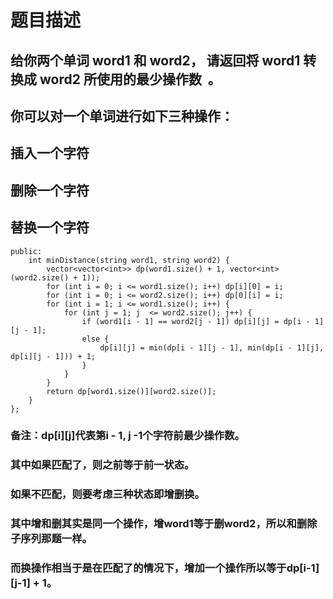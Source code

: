 # 题目描述
## 给你两个单词 word1 和 word2， 请返回将 word1 转换成 word2 所使用的最少操作数  。
## 你可以对一个单词进行如下三种操作：
## 插入一个字符
## 删除一个字符
## 替换一个字符
```class Solution {
public:
    int minDistance(string word1, string word2) {
        vector<vector<int>> dp(word1.size() + 1, vector<int>(word2.size() + 1));
        for (int i = 0; i <= word1.size(); i++) dp[i][0] = i;
        for (int i = 0; i <= word2.size(); i++) dp[0][i] = i;
        for (int i = 1; i <= word1.size(); i++) {
            for (int j = 1; j  <= word2.size(); j++) {
                if (word1[i - 1] == word2[j - 1]) dp[i][j] = dp[i - 1][j - 1];
                else {
                    dp[i][j] = min(dp[i - 1][j - 1], min(dp[i - 1][j], dp[i][j - 1])) + 1;
                }
            }
        }
        return dp[word1.size()][word2.size()];
    }
};
```
### **备注**：dp[i][j]代表第i - 1, j -1个字符前最少操作数。
### 其中如果匹配了，则之前等于前一状态。
### 如果不匹配，则要考虑三种状态即增删换。
### 其中增和删其实是同一个操作，增word1等于删word2，所以和删除子序列那题一样。
### 而换操作相当于是在匹配了的情况下，增加一个操作所以等于dp[i-1][j-1] + 1。